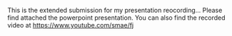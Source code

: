 This is the extended submission for my presentation reocording...
Please find attached the powerpoint presentation.
You can also find the recorded video at https://www.youtube.com/smae/fj
